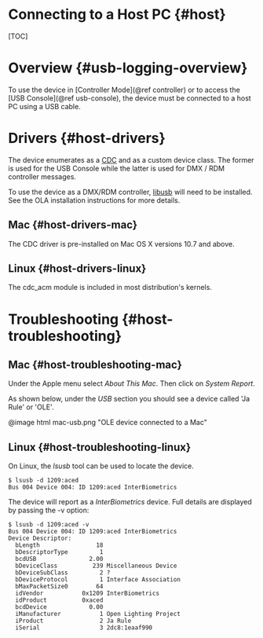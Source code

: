 Connecting to a Host PC {#host}
=======================

[TOC]

# Overview {#usb-logging-overview}

To use the device in [Controller Mode](@ref controller) or to access the
[USB Console](@ref usb-console), the device must be connected to a host PC
using a USB cable.

# Drivers {#host-drivers}

The device enumerates as a [CDC](https://en.wikipedia.org/wiki/USB_communications_device_class)
and as a custom device class. The former is used for the USB Console while the
latter is used for DMX / RDM controller messages.

To use the device as a DMX/RDM controller, [libusb](http://libusb.info/)
will need to be installed. See the OLA installation instructions for more
details.

## Mac {#host-drivers-mac}

The CDC driver is pre-installed on Mac OS X versions 10.7 and above.

## Linux {#host-drivers-linux}

The cdc_acm module is included in most distribution's kernels.

# Troubleshooting {#host-troubleshooting}

## Mac {#host-troubleshooting-mac}

Under the Apple menu select *About This Mac*. Then click on *System Report*.

As shown below, under the *USB* section you should see a device called 'Ja Rule' or 'OLE'.

@image html mac-usb.png "OLE device connected to a Mac"

## Linux {#host-troubleshooting-linux}

On Linux, the *lsusb* tool can be used to locate the device.

    $ lsusb -d 1209:aced
    Bus 004 Device 004: ID 1209:aced InterBiometrics

The device will report as a *InterBiometrics* device. Full details are
displayed by passing the -v option:

    $ lsusb -d 1209:aced -v
    Bus 004 Device 004: ID 1209:aced InterBiometrics 
    Device Descriptor:
      bLength                18
      bDescriptorType         1
      bcdUSB               2.00
      bDeviceClass          239 Miscellaneous Device
      bDeviceSubClass         2 ?
      bDeviceProtocol         1 Interface Association
      bMaxPacketSize0        64
      idVendor           0x1209 InterBiometrics
      idProduct          0xaced 
      bcdDevice            0.00
      iManufacturer           1 Open Lighting Project
      iProduct                2 Ja Rule
      iSerial                 3 2dc8:1eaaf990
